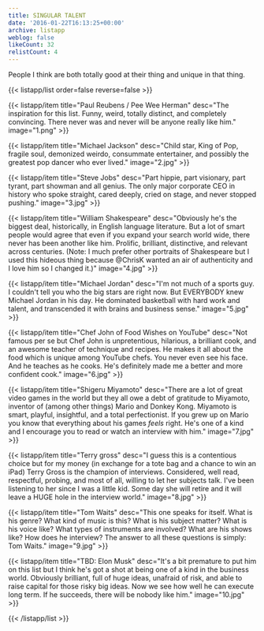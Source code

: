 ```yaml
---
title: SINGULAR TALENT
date: '2016-01-22T16:13:25+00:00'
archive: listapp
weblog: false
likeCount: 32
relistCount: 4
---
```


People I think are both totally good at their thing and unique in that thing.

<!--more-->

{{< listapp/list order=false reverse=false >}}

   {{< listapp/item title="Paul Reubens / Pee Wee Herman"
      desc="The inspiration for this list. Funny, weird, totally distinct, and completely convincing. There never was and never will be anyone really like him."
      image="1.png" >}}

   {{< listapp/item title="Michael Jackson"
      desc="Child star, King of Pop, fragile soul, demonized weirdo, consummate entertainer, and possibly the greatest pop dancer who ever lived."
      image="2.jpg" >}}

   {{< listapp/item title="Steve Jobs"
      desc="Part hippie, part visionary, part tyrant, part showman and all genius. The only major corporate CEO in history who spoke straight, cared deeply, cried on stage, and never stopped pushing."
      image="3.jpg" >}}

   {{< listapp/item title="William Shakespeare"
      desc="Obviously he's the biggest deal, historically, in English language literature. But a lot of smart people would agree that even if you expand your search world wide, there never has been another like him. Prolific, brilliant, distinctive, and relevant across centuries. (Note: I much prefer other portraits of Shakespeare but I used this hideous thing because @ChrisK wanted an air of authenticity and I love him so I changed it.)"
      image="4.jpg" >}}

   {{< listapp/item title="Michael Jordan"
      desc="I'm not much of a sports guy. I couldn't tell you who the big stars are right now. But EVERYBODY knew Michael Jordan in his day. He dominated basketball with hard work and talent, and transcended it with brains and business sense."
      image="5.jpg" >}}

   {{< listapp/item title="Chef John of Food Wishes on YouTube"
      desc="Not famous per se but Chef John is unpretentious, hilarious, a brilliant cook, and an awesome teacher of technique and recipes. He makes it all about the food which is unique among YouTube chefs. You never even see his face. And he teaches as he cooks. He's definitely made me a better and more confident cook."
      image="6.jpg" >}}

   {{< listapp/item title="Shigeru Miyamoto"
      desc="There are a lot of great video games in the world but they all owe a debt of gratitude to Miyamoto, inventor of (among other things) Mario and Donkey Kong. Miyamoto is smart, playful, insightful, and a total perfectionist. If you grew up on Mario you know that everything about his games *feels* right. He's one of a kind and I encourage you to read or watch an interview with him."
      image="7.jpg" >}}

   {{< listapp/item title="Terry gross"
      desc="I guess this is a contentious choice but for my money (in exchange for a tote bag and a chance to win an iPad) Terry Gross is the champion of interviews. Considered, well read, respectful, probing, and most of all, willing to let her subjects talk. I've been listening to her since I was a little kid. Some day she will retire and it will leave a HUGE hole in the interview world."
      image="8.jpg" >}}

   {{< listapp/item title="Tom Waits"
      desc="This one speaks for itself. What is his genre? What kind of music is this? What is his subject matter? What is his voice like? What types of instruments are involved? What are his shows like? How does he interview? The answer to all these questions is simply: Tom Waits."
      image="9.jpg" >}}

   {{< listapp/item title="TBD: Elon Musk"
      desc="It's a bit premature to put him on this list but I think he's got a shot at being one of a kind in the business world. Obviously brilliant, full of huge ideas, unafraid of risk, and able to raise capital for those risky big ideas. Now we see how well he can execute long term. If he succeeds, there will be nobody like him."
      image="10.jpg" >}}

{{< /listapp/list >}}
